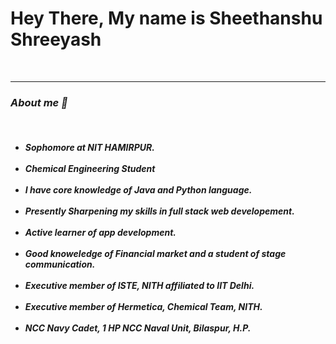 <h1> Hey There, My name is Sheethanshu Shreeyash </h1> <br>
<hr>
<h3><em> About me 💫 </em> </h3> <br>
<h5><ul>
  <li>Sophomore at NIT HAMIRPUR. </li> <br>
  <li>Chemical Engineering Student</li> <br>
  <li> I have core knowledge of Java and Python language. </li> <br>
  <li> Presently Sharpening my skills in full stack web developement. </li> <br>
  <li> Active learner of app development. </li> <br>
  <li> Good knoweledge of Financial market and a student of stage communication. </li> <br>
  <li> Executive member of ISTE, NITH affiliated to IIT Delhi. </li> <br>
  <li> Executive member of Hermetica, Chemical Team, NITH. </li> <br>
  <li> NCC Navy Cadet, 1 HP NCC Naval Unit, Bilaspur, H.P. </li> <br>
  </h5>
